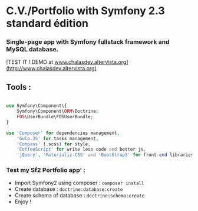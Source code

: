 # C.V./Portfolio with Symfony 2.3 standard édition
### Single-page app with Symfony fullstack framework and MySQL database.
[TEST IT ! DEMO at www.chalasdev.altervista.org](http://www.chalasdev.altervista.org)


## Tools :

```php

use Symfony\Component\{
    Symfony\Component\ORM\Doctrine;
    FOS\UserBundle\FOSUserBundle;
}

use 'Composer' for dependencies management,
    'Gulp.JS' for tasks management,
    'Compass' (.scss) for style,
    'CoffeeScript' for write less code and better js,
    'jQuery', 'Materializ-CSS' and 'BootStrap3' for front-end libraries;  

```

### Test my Sf2 Portfolio app' :
- Import Symfony2 using composer : ```composer install```
- Create database : ```doctrine:database:create```
- Create schema of database : ```doctrine:schema:create```
- Enjoy !
